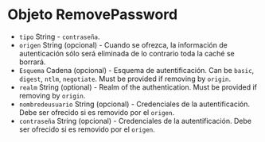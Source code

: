 # Objeto RemovePassword

* `tipo` String - `contraseña`.
* `origen` String (opcional) - Cuando se ofrezca, la información de autenticación sólo será eliminada de lo contrario toda la caché se borrará.
* `Esquema` Cadena (opcional) - Esquema de autentificación. Can be `basic`, `digest`, `ntlm`, `negotiate`. Must be provided if removing by `origin`.
* `realm` String (optional) - Realm of the authentication. Must be provided if removing by `origin`.
* `nombredeusuario` String (opcional) - Credenciales de la autentificación. Debe ser ofrecido si es removido por el `origen`.
* `contraseña` String (opcional) - Credenciales de la autentificación. Debe ser ofrecido si es removido por el `origen`.